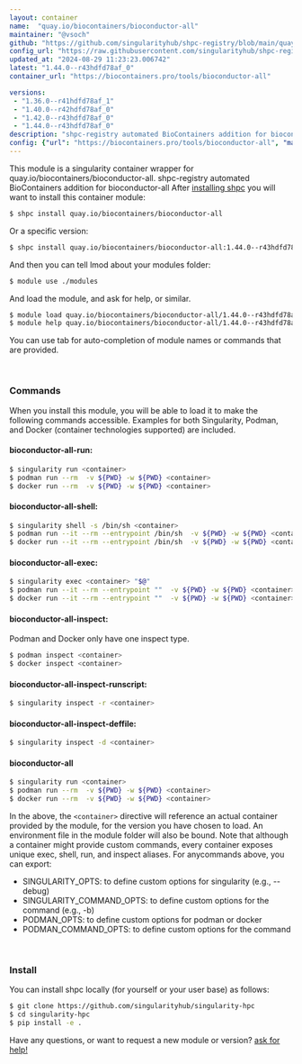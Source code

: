 ```yaml
---
layout: container
name:  "quay.io/biocontainers/bioconductor-all"
maintainer: "@vsoch"
github: "https://github.com/singularityhub/shpc-registry/blob/main/quay.io/biocontainers/bioconductor-all/container.yaml"
config_url: "https://raw.githubusercontent.com/singularityhub/shpc-registry/main/quay.io/biocontainers/bioconductor-all/container.yaml"
updated_at: "2024-08-29 11:23:23.006742"
latest: "1.44.0--r43hdfd78af_0"
container_url: "https://biocontainers.pro/tools/bioconductor-all"

versions:
 - "1.36.0--r41hdfd78af_1"
 - "1.40.0--r42hdfd78af_0"
 - "1.42.0--r43hdfd78af_0"
 - "1.44.0--r43hdfd78af_0"
description: "shpc-registry automated BioContainers addition for bioconductor-all"
config: {"url": "https://biocontainers.pro/tools/bioconductor-all", "maintainer": "@vsoch", "description": "shpc-registry automated BioContainers addition for bioconductor-all", "latest": {"1.44.0--r43hdfd78af_0": "sha256:e6db8ca4fb223b35c04ab339b3400703ae6ef61eb67425e5cc2e3ff2767e4d37"}, "tags": {"1.36.0--r41hdfd78af_1": "sha256:e54f51e777e71d85e8477a906600ff3c12aedac42d7c3483632a7cc6102d8992", "1.40.0--r42hdfd78af_0": "sha256:f38ab64b3e5985ada6270bad422c657c177eccadc9838b58e2815def627b3c2a", "1.42.0--r43hdfd78af_0": "sha256:ac0fc046f38bf4ae9483b7014fe59474832fba6cc98b7f1f3287528657f91bb7", "1.44.0--r43hdfd78af_0": "sha256:e6db8ca4fb223b35c04ab339b3400703ae6ef61eb67425e5cc2e3ff2767e4d37"}, "docker": "quay.io/biocontainers/bioconductor-all"}
---
```


This module is a singularity container wrapper for quay.io/biocontainers/bioconductor-all.
shpc-registry automated BioContainers addition for bioconductor-all
After [installing shpc](#install) you will want to install this container module:


```bash
$ shpc install quay.io/biocontainers/bioconductor-all
```

Or a specific version:

```bash
$ shpc install quay.io/biocontainers/bioconductor-all:1.44.0--r43hdfd78af_0
```

And then you can tell lmod about your modules folder:

```bash
$ module use ./modules
```

And load the module, and ask for help, or similar.

```bash
$ module load quay.io/biocontainers/bioconductor-all/1.44.0--r43hdfd78af_0
$ module help quay.io/biocontainers/bioconductor-all/1.44.0--r43hdfd78af_0
```

You can use tab for auto-completion of module names or commands that are provided.

<br>

### Commands

When you install this module, you will be able to load it to make the following commands accessible.
Examples for both Singularity, Podman, and Docker (container technologies supported) are included.

#### bioconductor-all-run:

```bash
$ singularity run <container>
$ podman run --rm  -v ${PWD} -w ${PWD} <container>
$ docker run --rm  -v ${PWD} -w ${PWD} <container>
```

#### bioconductor-all-shell:

```bash
$ singularity shell -s /bin/sh <container>
$ podman run --it --rm --entrypoint /bin/sh  -v ${PWD} -w ${PWD} <container>
$ docker run --it --rm --entrypoint /bin/sh  -v ${PWD} -w ${PWD} <container>
```

#### bioconductor-all-exec:

```bash
$ singularity exec <container> "$@"
$ podman run --it --rm --entrypoint ""  -v ${PWD} -w ${PWD} <container> "$@"
$ docker run --it --rm --entrypoint ""  -v ${PWD} -w ${PWD} <container> "$@"
```

#### bioconductor-all-inspect:

Podman and Docker only have one inspect type.

```bash
$ podman inspect <container>
$ docker inspect <container>
```

#### bioconductor-all-inspect-runscript:

```bash
$ singularity inspect -r <container>
```

#### bioconductor-all-inspect-deffile:

```bash
$ singularity inspect -d <container>
```



#### bioconductor-all

```bash
$ singularity run <container>
$ podman run --rm  -v ${PWD} -w ${PWD} <container>
$ docker run --rm  -v ${PWD} -w ${PWD} <container>
```


In the above, the `<container>` directive will reference an actual container provided
by the module, for the version you have chosen to load. An environment file in the
module folder will also be bound. Note that although a container
might provide custom commands, every container exposes unique exec, shell, run, and
inspect aliases. For anycommands above, you can export:

 - SINGULARITY_OPTS: to define custom options for singularity (e.g., --debug)
 - SINGULARITY_COMMAND_OPTS: to define custom options for the command (e.g., -b)
 - PODMAN_OPTS: to define custom options for podman or docker
 - PODMAN_COMMAND_OPTS: to define custom options for the command

<br>

### Install

You can install shpc locally (for yourself or your user base) as follows:

```bash
$ git clone https://github.com/singularityhub/singularity-hpc
$ cd singularity-hpc
$ pip install -e .
```

Have any questions, or want to request a new module or version? [ask for help!](https://github.com/singularityhub/singularity-hpc/issues)